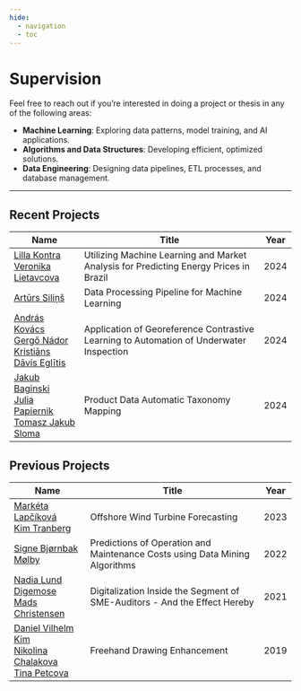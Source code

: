 ```yaml
---
hide:
  - navigation
  - toc
---
```

# Supervision
Feel free to reach out if you’re interested in doing a project or thesis in any of the following areas:

- **Machine Learning**: Exploring data patterns, model training, and AI applications.
- **Algorithms and Data Structures**: Developing efficient, optimized solutions.
- **Data Engineering**: Designing data pipelines, ETL processes, and database management.

--- 

## Recent Projects

| **Name**                | **Title**                                | **Year** |
|-------------------------|------------------------------------------|----------|
| [Lilla Kontra](https://www.linkedin.com/in/lilla-kontra/)<br>[Veronika Lietavcova](https://www.linkedin.com/in/veronika-lietavcova-3653561b7/) | Utilizing Machine Learning and Market Analysis for Predicting Energy Prices in Brazil       | 2024     |
| [Artūrs Siliņš](https://www.linkedin.com/in/arturssilins/) | Data Processing Pipeline for Machine Learning           | 2024 |
| [András Kovács](https://www.linkedin.com/in/andr%C3%A1s-kov%C3%A1cs-92a586234/)<br>[Gergő Nádor](https://www.linkedin.com/in/gerg%C5%91-n%C3%A1dor-3a2385252/)<br>[Kristiāns Dāvis Eglītis](https://www.linkedin.com/in/kegliitis/)             | Application of Georeference Contrastive Learning to Automation of Underwater Inspection  | 2024     |
| [Jakub Baginski](https://www.linkedin.com/in/jakub-baginski-b3618b223/)<br>[Julia Papiernik](https://www.linkedin.com/in/juliapapiernik/)<br>[Tomasz Jakub Sloma](https://www.linkedin.com/in/tomasz-sloma/) | Product Data Automatic Taxonomy Mapping       | 2024     |

## Previous Projects

| **Name**                | **Title**                                | **Year** |
|-------------------------|------------------------------------------|----------|
| [Markéta Lapčíková](https://www.linkedin.com/in/marketa-lapcikova/)<br>[Kim Tranberg](https://www.linkedin.com/in/kim-tranberg/) | Offshore Wind Turbine Forecasting       | 2023     |
| [Signe Bjørnbak Mølby](https://www.linkedin.com/in/signebj%C3%B8rnbakm%C3%B8lby/) | Predictions of Operation and Maintenance Costs using Data Mining Algorithms           | 2022     |
| [Nadia Lund Digemose](https://dk.linkedin.com/in/nadiadigemose)<br>[Mads Christensen]()            | Digitalization Inside the Segment of SME-Auditors - And the Effect Hereby  | 2021     |
| [Daniel Vilhelm Kim](https://www.linkedin.com/in/daniel-kim-b03b9612b/)<br>[Nikolina Chalakova](https://www.linkedin.com/in/nikolina-chalakova-60754715a/)<br>[Tina Petcova](https://www.linkedin.com/in/tina-petkova/) | Freehand Drawing Enhancement       | 2019     |